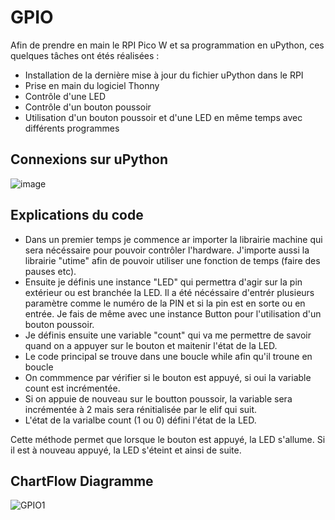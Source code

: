 # GPIO

Afin de prendre en main le RPI Pico W et sa programmation en uPython, ces quelques tâches ont étés réalisées : 
- Installation de la dernière mise à jour du fichier uPython dans le RPI
- Prise en main du logiciel Thonny
- Contrôle d'une LED
- Contrôle d'un bouton poussoir
- Utilisation d'un bouton poussoir et d'une LED en même temps avec différents programmes

## Connexions sur uPython
![image](https://github.com/user-attachments/assets/ce6d5441-9eb3-4c42-80f6-9a377d2a9071)

## Explications du code
-  Dans un premier temps je commence ar importer la librairie machine qui sera nécéssaire pour pouvoir contrôler l'hardware. J'importe aussi la librairie "utime" afin de pouvoir utiliser une fonction de temps (faire des pauses etc).
-  Ensuite je définis une instance "LED" qui permettra d'agir sur la pin extérieur ou est branchée la LED. Il a été nécéssaire d'entrér plusieurs paramètre comme le numéro de la PIN et si la pin est en sorte ou en entrée. Je fais de même avec une instance Button pour l'utilisation d'un bouton poussoir.
-  Je définis ensuite une variable "count" qui va me permettre de savoir quand on a appuyer sur le bouton et maitenir l'état de la LED.
-  Le code principal se trouve dans une boucle while afin qu'il troune en boucle
-  On commmence par vérifier si le bouton est appuyé, si oui la variable count est incrémentée.
-  Si on appuie de nouveau sur le boutton poussoir, la variable sera incrémentée à 2 mais sera rénitialisée par le elif qui suit.
-  L'état de la varialbe count (1 ou 0) défini l'état de la LED.

Cette méthode permet que lorsque le bouton est appuyé, la LED s'allume. Si il est à nouveau appuyé, la LED s'éteint et ainsi de suite. 

## ChartFlow Diagramme
![GPIO1](https://github.com/user-attachments/assets/0f1a2030-31b7-4ba9-a80a-dc69d82983ab)

